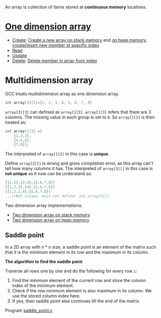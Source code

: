 An array is collection of items stored at **continuous memory** locations.

# [One dimension array](One%20dimension%20array.md)

* [Create](One%20dimension%20array.md#create): [Create a new array on stack memory]() and [on heap memory](); [create/insert new member at specific index](create_new_member.c)
* [Read](One%20dimension%20array.md#read)
* [Update](One%20dimension%20array.md#update)
* [Delete](One%20dimension%20array.md#delete): [Delete member in array from index](delete.c)

# Multidimension array

GCC treats multidimension array as one dimension array.

```c
int array[3][3]={1, 2, 3, 4, 5, 6, 7, 8}
```

``array[3][3]`` can defined as ``array[][3]``. ``array[][3]`` infers that there are 3 columns. The missing value in each group is set to ``0``. So ``array[][3]`` is then treated as:

```c
int array[][3] ={
 	{1,2,3},
	{4,5,6},
	{7,8}};
```

The interpreted of ``array[][3]`` in this case is **unique**.

Define ``array[3][]`` is wrong and gives compilation error, as this array can't tell how many columns it has. The interpreted of ``array[3][]`` in this case is **not unique** as it now can be understand as:

```c
{{1,2},{3,4},{5,6,7,8}}
{{1,2,3},{4},{5,6,7,8}}
{{1,2,3,4},{5,6,7,8}}
...//Not unique, must not define: int array[3][]
```

Two dimension array implementations:
* [Two dimension array on stack memory](Two%20dimension%20array%20on%20stack%20memory.md)
* [Two dimension array on heap memory](Two%20dimension%20array%20on%20heap%20memory.md)

## Saddle point

In a 2D array with n * n size, a saddle point is an element of the matrix such that it is the minimum element in its row and the maximum in its column. 

**The algorithm to find the saddle point**

Traverse all rows one by one and do the following for every row ``i``:  

1. Find the minimum element of the current row and store the column index of the minimum element.
2. Check if the row minimum element is also maximum in its column. We use the stored column index here.
3. If yes, then saddle point else continues till the end of the matrix.

Program [saddle_point.c](https://github.com/TranPhucVinh/C/blob/master/Algorithms/saddle_point.c)
